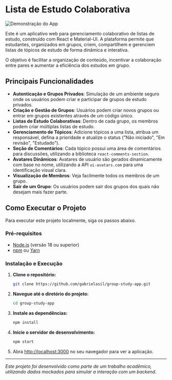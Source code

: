 # Lista de Estudo Colaborativa

![Demonstração do App](https://i.imgur.com/rS7zP2W.png)

Este é um aplicativo web para gerenciamento colaborativo de listas de estudo, construído com React e Material-UI. A plataforma permite que estudantes, organizados em grupos, criem, compartilhem e gerenciem listas de tópicos de estudo de forma dinâmica e interativa.

O objetivo é facilitar a organização de conteúdo, incentivar a colaboração entre pares e aumentar a eficiência dos estudos em grupo.

## Principais Funcionalidades

- **Autenticação e Grupos Privados**: Simulação de um ambiente seguro onde os usuários podem criar e participar de grupos de estudo privados.
- **Criação e Gestão de Grupos**: Usuários podem criar novos grupos ou entrar em grupos existentes através de um código único.
- **Listas de Estudo Colaborativas**: Dentro de cada grupo, os membros podem criar múltiplas listas de estudo.
- **Gerenciamento de Tópicos**: Adicione tópicos a uma lista, atribua um responsável, defina a prioridade e atualize o status ("Não iniciado", "Em revisão", "Estudado").
- **Seção de Comentários**: Cada tópico possui uma área de comentários para discussões, utilizando a biblioteca `react-comments-section`.
- **Avatares Dinâmicos**: Avatares de usuário são gerados dinamicamente com base no nome, utilizando a API `ui-avatars.com` para uma identificação visual clara.
- **Visualização de Membros**: Veja facilmente todos os membros de um grupo.
- **Sair de um Grupo**: Os usuários podem sair dos grupos dos quais não desejam mais fazer parte.

## Como Executar o Projeto

Para executar este projeto localmente, siga os passos abaixo.

### Pré-requisitos

- [Node.js](https://nodejs.org/) (versão 18 ou superior)
- [npm](https://www.npmjs.com/) ou [Yarn](https://yarnpkg.com/)

### Instalação e Execução

1.  **Clone o repositório:**

    ```bash
    git clone https://github.com/gabrielasil/group-study-app.git
    ```

2.  **Navegue até o diretório do projeto:**

    ```bash
    cd group-study-app
    ```

3.  **Instale as dependências:**

    ```bash
    npm install
    ```

4.  **Inicie o servidor de desenvolvimento:**

    ```bash
    npm start
    ```

5.  Abra [http://localhost:3000](http://localhost:3000) no seu navegador para ver a aplicação.

---

_Este projeto foi desenvolvido como parte de um trabalho acadêmico, utilizando dados mockados para simular a interação com um backend._
